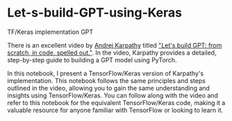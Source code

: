 # Let-s-build-GPT-using-Keras
TF/Keras implementation GPT

There is an excellent video by [Andrej
Karpathy](https://karpathy.ai/) titled ["Let's build GPT: from scratch, in code, spelled
out."](https://youtu.be/kCc8FmEb1nY?si=_l3tBiaZgq1NXwWW). In the video, Karpathy provides
a detailed, step-by-step guide to building a GPT model using PyTorch.

In this notebook, I present a TensorFlow/Keras version of Karpathy's implementation. This
notebook follows the same principles and steps outlined in the video, allowing you to
gain the same understanding and insights using TensorFlow/Keras. You can follow along
with the video and refer to this notebook for the equivalent TensorFlow/Keras code,
making it a valuable resource for anyone familiar with TensorFlow or looking to learn it.
